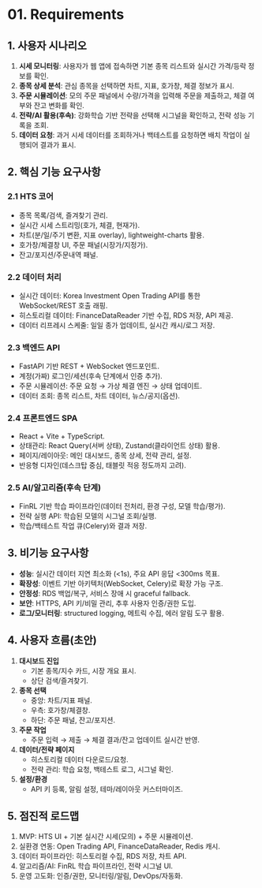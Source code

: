 ﻿# 01. Requirements

## 1. 사용자 시나리오
1. **시세 모니터링**: 사용자가 웹 앱에 접속하면 기본 종목 리스트와 실시간 가격/등락 정보를 확인.
2. **종목 상세 분석**: 관심 종목을 선택하면 차트, 지표, 호가창, 체결 정보가 표시.
3. **주문 시뮬레이션**: 모의 주문 패널에서 수량/가격을 입력해 주문을 제출하고, 체결 여부와 잔고 변화를 확인.
4. **전략/AI 활용(후속)**: 강화학습 기반 전략을 선택해 시그널을 확인하고, 전략 성능 기록을 조회.
5. **데이터 요청**: 과거 시세 데이터를 조회하거나 백테스트를 요청하면 배치 작업이 실행되어 결과가 표시.

## 2. 핵심 기능 요구사항
### 2.1 HTS 코어
- 종목 목록/검색, 즐겨찾기 관리.
- 실시간 시세 스트리밍(호가, 체결, 현재가).
- 차트(분/일/주기 변환, 지표 overlay), lightweight-charts 활용.
- 호가창/체결창 UI, 주문 패널(시장가/지정가).
- 잔고/포지션/주문내역 패널.

### 2.2 데이터 처리
- 실시간 데이터: Korea Investment Open Trading API를 통한 WebSocket/REST 호출 래핑.
- 히스토리컬 데이터: FinanceDataReader 기반 수집, RDS 저장, API 제공.
- 데이터 리프레시 스케줄: 일일 종가 업데이트, 실시간 캐시/로그 저장.

### 2.3 백엔드 API
- FastAPI 기반 REST + WebSocket 엔드포인트.
- 계정(가짜) 로그인/세션(후속 단계에서 인증 추가).
- 주문 시뮬레이션: 주문 요청 → 가상 체결 엔진 → 상태 업데이트.
- 데이터 조회: 종목 리스트, 차트 데이터, 뉴스/공지(옵션).

### 2.4 프론트엔드 SPA
- React + Vite + TypeScript.
- 상태관리: React Query(서버 상태), Zustand(클라이언트 상태) 활용.
- 페이지/레이아웃: 메인 대시보드, 종목 상세, 전략 관리, 설정.
- 반응형 디자인(데스크탑 중심, 태블릿 적응 정도까지 고려).

### 2.5 AI/알고리즘(후속 단계)
- FinRL 기반 학습 파이프라인(데이터 전처리, 환경 구성, 모델 학습/평가).
- 전략 실행 API: 학습된 모델의 시그널 조회/실행.
- 학습/백테스트 작업 큐(Celery)와 결과 저장.

## 3. 비기능 요구사항
- **성능**: 실시간 데이터 지연 최소화 (<1s), 주요 API 응답 <300ms 목표.
- **확장성**: 이벤트 기반 아키텍처(WebSocket, Celery)로 확장 가능 구조.
- **안정성**: RDS 백업/복구, 서비스 장애 시 graceful fallback.
- **보안**: HTTPS, API 키/비밀 관리, 추후 사용자 인증/권한 도입.
- **로그/모니터링**: structured logging, 메트릭 수집, 에러 알림 도구 활용.

## 4. 사용자 흐름(초안)
1. **대시보드 진입**
   - 기본 종목/지수 카드, 시장 개요 표시.
   - 상단 검색/즐겨찾기.
2. **종목 선택**
   - 중앙: 차트/지표 패널.
   - 우측: 호가창/체결창.
   - 하단: 주문 패널, 잔고/포지션.
3. **주문 작업**
   - 주문 입력 → 제출 → 체결 결과/잔고 업데이트 실시간 반영.
4. **데이터/전략 페이지**
   - 히스토리컬 데이터 다운로드/요청.
   - 전략 관리: 학습 요청, 백테스트 로그, 시그널 확인.
5. **설정/환경**
   - API 키 등록, 알림 설정, 테마/레이아웃 커스터마이즈.

## 5. 점진적 로드맵
1. MVP: HTS UI + 기본 실시간 시세(모의) + 주문 시뮬레이션.
2. 실환경 연동: Open Trading API, FinanceDataReader, Redis 캐시.
3. 데이터 파이프라인: 히스토리컬 수집, RDS 저장, 차트 API.
4. 알고리즘/AI: FinRL 학습 파이프라인, 전략 시그널 UI.
5. 운영 고도화: 인증/권한, 모니터링/알림, DevOps/자동화.
